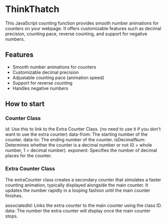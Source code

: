 # ThinkThatch

This JavaScript counting function provides smooth number animations for counters on your webpage. It offers customizable features such as decimal precision, counting pace, reverse counting, and support for negative numbers.

## Features

- Smooth number animations for counters
- Customizable decimal precision
- Adjustable counting pace (animation speed)
- Support for reverse counting
- Handles negative numbers

## How to start

### Counter Class

id: Use this to link to the Extra Counter Class. (no need to use it if you don't want to use the extra counter)
data-from: The starting number of the counter.
data-to: The ending number of the counter.
isDecimalNum: Determines whether the counter is a decimal number or not (0 = whole number, 1 = decimal number).
exponent: Specifies the number of decimal places for the counter.

### Extra Counter Class

The extraCounter class creates a secondary counter that simulates a faster counting animation, typically displayed alongside the main counter. It updates the number rapidly in a looping fashion until the main counter finishes.

associatedId: Links the extra counter to the main counter using the class ID.
data: The number the extra counter will display once the main counter stops.
